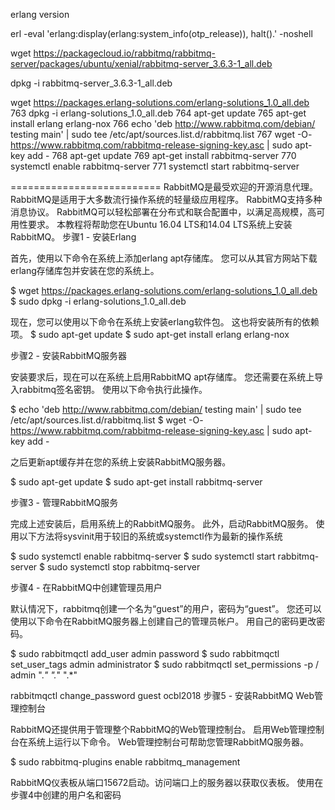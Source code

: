 erlang version

erl -eval 'erlang:display(erlang:system_info(otp_release)), halt().'  -noshell


wget https://packagecloud.io/rabbitmq/rabbitmq-server/packages/ubuntu/xenial/rabbitmq-server_3.6.3-1_all.deb

dpkg -i rabbitmq-server_3.6.3-1_all.deb

wget https://packages.erlang-solutions.com/erlang-solutions_1.0_all.deb
  763  dpkg -i erlang-solutions_1.0_all.deb
  764  apt-get update
  765  apt-get install erlang erlang-nox
  766  echo 'deb http://www.rabbitmq.com/debian/ testing main' | sudo tee /etc/apt/sources.list.d/rabbitmq.list
  767  wget -O- https://www.rabbitmq.com/rabbitmq-release-signing-key.asc | sudo apt-key add -
  768  apt-get update
  769  apt-get install rabbitmq-server
  770  systemctl enable rabbitmq-server
  771  systemctl start rabbitmq-server
  
==========================
RabbitMQ是最受欢迎的开源消息代理。 RabbitMQ是适用于大多数流行操作系统的轻量级应用程序。 RabbitMQ支持多种消息协议。 RabbitMQ可以轻松部署在分布式和联合配置中，以满足高规模，高可用性要求。 本教程将帮助您在Ubuntu 16.04 LTS和14.04 LTS系统上安装RabbitMQ。
步骤1 - 安装Erlang

首先，使用以下命令在系统上添加erlang apt存储库。 您可以从其官方网站下载erlang存储库包并安装在您的系统上。

$ wget https://packages.erlang-solutions.com/erlang-solutions_1.0_all.deb
$ sudo dpkg -i erlang-solutions_1.0_all.deb

 现在，您可以使用以下命令在系统上安装erlang软件包。 这也将安装所有的依赖项。 
$ sudo apt-get update
$ sudo apt-get install erlang erlang-nox

 步骤2 - 安装RabbitMQ服务器

安装要求后，现在可以在系统上启用RabbitMQ apt存储库。 您还需要在系统上导入rabbitmq签名密钥。 使用以下命令执行此操作。 

$ echo 'deb http://www.rabbitmq.com/debian/ testing main' | sudo tee /etc/apt/sources.list.d/rabbitmq.list
$ wget -O- https://www.rabbitmq.com/rabbitmq-release-signing-key.asc | sudo apt-key add -

之后更新apt缓存并在您的系统上安装RabbitMQ服务器。

$ sudo apt-get update
$ sudo apt-get install rabbitmq-server

步骤3 - 管理RabbitMQ服务

完成上述安装后，启用系统上的RabbitMQ服务。 此外，启动RabbitMQ服务。 使用以下方法将sysvinit用于较旧的系统或systemctl作为最新的操作系统

$ sudo systemctl enable rabbitmq-server
$ sudo systemctl start rabbitmq-server
$ sudo systemctl stop rabbitmq-server

 步骤4 - 在RabbitMQ中创建管理员用户

默认情况下，rabbitmq创建一个名为“guest”的用户，密码为“guest”。 您还可以使用以下命令在RabbitMQ服务器上创建自己的管理员帐户。 用自己的密码更改密码。 

$ sudo rabbitmqctl add_user admin password 
$ sudo rabbitmqctl set_user_tags admin administrator
$ sudo rabbitmqctl set_permissions -p / admin ".*" ".*" ".*"

rabbitmqctl change_password guest ocbl2018
步骤5 - 安装RabbitMQ Web管理控制台

 RabbitMQ还提供用于管理整个RabbitMQ的Web管理控制台。 启用Web管理控制台在系统上运行以下命令。 Web管理控制台可帮助您管理RabbitMQ服务器。

$ sudo rabbitmq-plugins enable rabbitmq_management

RabbitMQ仪表板从端口15672启动。访问端口上的服务器以获取仪表板。 使用在步骤4中创建的用户名和密码